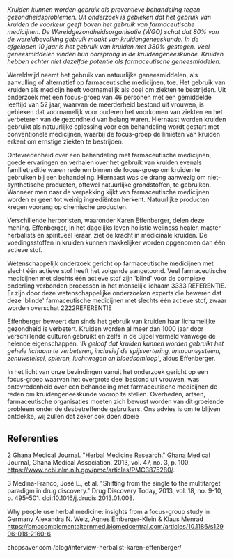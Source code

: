 ## 

_Kruiden kunnen worden gebruik als preventieve behandeling tegen gezondheidsproblemen. Uit onderzoek is gebleken dat het gebruik van kruiden de voorkeur geeft boven het gebruik van farmaceutische medicijnen. De Wereldgezondheidsorganisatie (WGO) schat dat 80% van de wereldbevolking gebruik maakt van kruidengeneeskunde. In de afgelopen 10 jaar is het gebruik van kruiden met 380% gestegen. Veel geneesmiddelen vinden hun oorsprong in de kruidengeneeskunde. Kruiden hebben echter niet dezelfde potentie als farmaceutische geneesmiddelen._

Wereldwijd neemt het gebruik van natuurlijke geneesmiddelen, als aanvulling of alternatief op farmaceutische medicijnen, toe. Het gebruik van kruiden als medicijn heeft voornamelijk als doel om ziekten te bestrijden. Uit onderzoek met een focus-groep van 46 personen met een gemiddelde leeftijd van 52 jaar, waarvan de meerderheid bestond uit vrouwen, is gebleken dat voornamelijk voor ouderen het voorkomen van ziekten en het verbeteren van de gezondheid van belang waren. Hiernaast worden kruiden gebruikt als natuurlijke oplossing voor een behandeling wordt gestart met conventionele medicijnen, waarbij de focus-groep de limieten van kruiden erkent om ernstige ziekten te bestrijden.

Ontevredenheid over een behandeling met farmaceutische medicijnen, goede ervaringen en verhalen over het gebruik van kruiden evenals familietraditie waren redenen binnen de focus-groep om kruiden te gebruiken bij een behandeling. Hiernaast was de drang aanwezig om niet-synthetische producten, oftewel natuurlijke grondstoffen, te gebruiken. Wanneer men naar de verpakking kijkt van farmaceutische medicijnen worden er geen tot weinig ingrediënten herkent. Natuurlijke producten kregen voorang op chemische producten.

Verschillende herboristen, waaronder Karen Effenberger, delen deze mening. Effenberger, in het dagelijks leven holistic wellness healer, master herbalists en spiritueel leraar, ziet de kracht in medicinale kruiden. De voedingsstoffen in kruiden kunnen makkelijker worden opgenomen dan één actieve stof. 

Wetenschappelijk onderzoek gericht op farmaceutische medicijnen met slecht één actieve stof heeft het volgende aangetoond. Veel farmaceutische medicijnen met slechts één actieve stof zijn 'blind' voor de complexe onderling verbonden processen in het menselijk lichaam 3333 REFERENTIE. Er zijn door deze wetenschappelijke onderzoeken experts die beweren dat deze 'blinde' farmaceutische medicijnen met slechts één actieve stof, zwaar worden overschat 2222REFERENTIE

Effenberger beweert dan sinds het gebruik van kruiden haar lichamelijke gezondheid is verbetert. Kruiden worden al meer dan 1000 jaar door verschillende culturen gebruikt en zelfs in de Bijbel vermeld vanwege de helende eigenschappen. _'Ik geloof dat kruiden kunnen worden gebruikt het gehele lichaam te verbeteren, inclusief de spijsvertering, immuunsysteem, zenuwstelsel, spieren, luchtwegen en bloedsomloop'_, aldus Effenberger. 

In het licht van onze bevindingen vanuit het onderzoek gericht op een focus-groep waarvan het overgrote deel bestond uit vrouwen, was ontevredenheid over een behandeling met farmaceutische medicijnen de reden om kruidengeneeskunde voorop te stellen. Overheden, artsen, farmaceutische organisaties moeten zich bewust worden van dit groeiende probleem onder de desbetreffende gebruikers. Ons advies is om te blijven ontdekke, wij zullen dat zeker ook doen doeie


## Referenties 

2 Ghana Medical Journal. "Herbal Medicine Research." Ghana Medical Journal, Ghana Medical Association, 2013, vol. 47, no. 3, p. 100. https://www.ncbi.nlm.nih.gov/pmc/articles/PMC3875280/.

3 Medina-Franco, José L., et al. "Shifting from the single to the multitarget paradigm in drug discovery." Drug Discovery Today, 2013, vol. 18, no. 9-10, p. 495–501. doi:10.1016/j.drudis.2013.01.008.

Why people use herbal medicine: insights from a focus-group study in Germany
Alexandra N. Welz, Agnes Emberger-Klein & Klaus Menrad
https://bmccomplementalternmed.biomedcentral.com/articles/10.1186/s12906-018-2160-6

chopsaver.com /blog/interview-herbalist-karen-effenberger/
